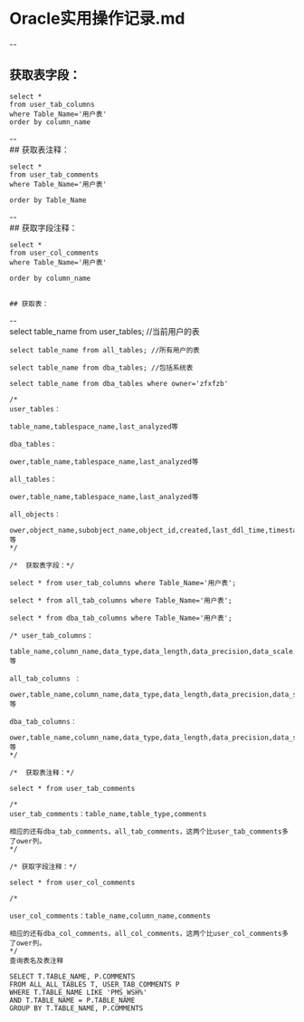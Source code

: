 # Oracle实用操作记录.md
--  
   ## 获取表字段：  
      
    select *   
    from user_tab_columns   
    where Table_Name='用户表'   
    order by column_name  
--     
    ## 获取表注释：  
     
    select *   
    from user_tab_comments   
    where Table_Name='用户表'  
      
    order by Table_Name  
--      
    ## 获取字段注释：  
      
    select *   
    from user_col_comments   
    where Table_Name='用户表'  
      
    order by column_name  
    
  
    ## 获取表：
 --     
    select table_name from user_tables; //当前用户的表        
      
    select table_name from all_tables; //所有用户的表    
      
    select table_name from dba_tables; //包括系统表  
      
    select table_name from dba_tables where owner='zfxfzb'  
      
    /*   
    user_tables：  
      
    table_name,tablespace_name,last_analyzed等  
      
    dba_tables：  
      
    ower,table_name,tablespace_name,last_analyzed等  
      
    all_tables：  
      
    ower,table_name,tablespace_name,last_analyzed等  
      
    all_objects：  
      
    ower,object_name,subobject_name,object_id,created,last_ddl_time,timestamp,status等   
    */  
      
    /*  获取表字段：*/  
      
    select * from user_tab_columns where Table_Name='用户表';  
      
    select * from all_tab_columns where Table_Name='用户表';  
      
    select * from dba_tab_columns where Table_Name='用户表';  
      
    /* user_tab_columns：  
      
    table_name,column_name,data_type,data_length,data_precision,data_scale,nullable,column_id等  
      
    all_tab_columns ：  
      
    ower,table_name,column_name,data_type,data_length,data_precision,data_scale,nullable,column_id等  
      
    dba_tab_columns：  
      
    ower,table_name,column_name,data_type,data_length,data_precision,data_scale,nullable,column_id等   
    */  
      
    /*  获取表注释：*/  
      
    select * from user_tab_comments  
      
    /*   
    user_tab_comments：table_name,table_type,comments  
      
    相应的还有dba_tab_comments，all_tab_comments，这两个比user_tab_comments多了ower列。   
    */  
      
    /* 获取字段注释：*/  
      
    select * from user_col_comments  
      
    /*  
      
    user_col_comments：table_name,column_name,comments  
      
    相应的还有dba_col_comments，all_col_comments，这两个比user_col_comments多了ower列。   
    */  
    查询表名及表注释

    SELECT T.TABLE_NAME, P.COMMENTS
    FROM ALL_ALL_TABLES T, USER_TAB_COMMENTS P
    WHERE T.TABLE_NAME LIKE 'PMS_WSH%'
    AND T.TABLE_NAME = P.TABLE_NAME
    GROUP BY T.TABLE_NAME, P.COMMENTS
